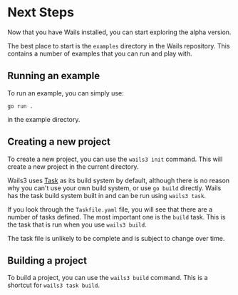 # Next Steps

Now that you have Wails installed, you can start exploring the alpha version.

The best place to start is the `examples` directory in the Wails repository.
This contains a number of examples that you can run and play with.

## Running an example

To run an example, you can simply use:

```shell
go run .
```

in the example directory.

## Creating a new project

To create a new project, you can use the `wails3 init` command. This will create
a new project in the current directory.

Wails3 uses [Task](https://taskfile.dev) as its build system by default,
although there is no reason why you can't use your own build system, or use
`go build` directly. Wails has the task build system built in and can be run
using `wails3 task`.

If you look through the `Taskfile.yaml` file, you will see that there are a
number of tasks defined. The most important one is the `build` task. This is the
task that is run when you use `wails3 build`.

The task file is unlikely to be complete and is subject to change over time.

## Building a project

To build a project, you can use the `wails3 build` command. This is a shortcut
for `wails3 task build`.
